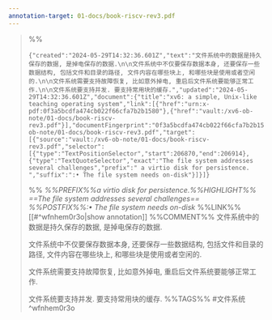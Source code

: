 ```yaml
---
annotation-target: 01-docs/book-riscv-rev3.pdf
---
```



>%%
>```annotation-json
>{"created":"2024-05-29T14:32:36.601Z","text":"文件系统中的数据是持久保存的数据, 是掉电保存的数据.\n\n文件系统中不仅要保存数据本身, 还要保存一些数据结构, 包括文件和目录的路径, 文件内容在哪些块上, 和哪些块是使用或者空闲的.\n\n文件系统需要支持故障恢复, 比如意外掉电, 重启后文件系统要能够正常工作.\n\n文件系统要支持并发. 要支持常用块的缓存.","updated":"2024-05-29T14:32:36.601Z","document":{"title":"xv6: a simple, Unix-like teaching operating system","link":[{"href":"urn:x-pdf:0f3a5bcdfa474cb022f66cfa7b2b1580"},{"href":"vault:/xv6-ob-note/01-docs/book-riscv-rev3.pdf"}],"documentFingerprint":"0f3a5bcdfa474cb022f66cfa7b2b1580"},"uri":"vault:/xv6-ob-note/01-docs/book-riscv-rev3.pdf","target":[{"source":"vault:/xv6-ob-note/01-docs/book-riscv-rev3.pdf","selector":[{"type":"TextPositionSelector","start":206870,"end":206914},{"type":"TextQuoteSelector","exact":"The file system addresses several challenges","prefix":" a virtio disk for persistence. ","suffix":":• The file system needs on-disk"}]}]}
>```
>%%
>*%%PREFIX%%a virtio disk for persistence.%%HIGHLIGHT%% ==The file system addresses several challenges== %%POSTFIX%%:• The file system needs on-disk*
>%%LINK%%[[#^wfnhem0r3o|show annotation]]
>%%COMMENT%%
>文件系统中的数据是持久保存的数据, 是掉电保存的数据.
>
>文件系统中不仅要保存数据本身, 还要保存一些数据结构, 包括文件和目录的路径, 文件内容在哪些块上, 和哪些块是使用或者空闲的.
>
>文件系统需要支持故障恢复, 比如意外掉电, 重启后文件系统要能够正常工作.
>
>文件系统要支持并发. 要支持常用块的缓存.
>%%TAGS%%
>#文件系统
^wfnhem0r3o
